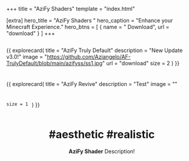 +++
title = "AziFy Shaders"
template = "index.html"

[extra]
hero_title = "AziFy Shaders <i class='hero__title-hat fa-solid fa-wand-magic-sparkles'></i>"
hero_caption = "Enhance your Minecraft Experience."
hero_btns = [
    { name = "<i class='fa fa-download'></i> Download", url = "download" }
]
+++

<div style="width: 100%; display: flex; flex-wrap: wrap; gap: 10px;">

{{ explorecard(
    title = "AziFy Truly Default"
    description = "New Update v3.0!"
    image = "https://github.com/Aziangelo/AF-TrulyDefault/blob/main/azifyss/ss1.jpg"
    url = "download"
    size = 2
) }}

{{ explorecard(
    title = "AziFy Revive"
    description = "Test"
    image = ""
    
    size = 1
) }}

</div>


<div style="text-align: center;">

# #aesthetic #realistic 

**AziFy Shader** Description!

</div>

<style>

.hero__title {
  background: linear-gradient(80deg, hsl(10,100%,60%) 0%, hsl(220,100%,60%) 100%);
  background-clip: text;
  -webkit-background-clip: text;
  -webkit-text-fill-color: transparent;
}

.hero__title-hat {
  font-size: 56px;
  animation-name: rotating;
  animation-duration: 10s;
  animation-iteration-count: infinite;
  animation-timing-function: ease-in-out;
}
 
@keyframes rotating {
  0% { transform: rotate(0deg); opacity: 1.0; }
  92% { transform: rotate(0deg); opacity: 0.5; }
  100% { transform: rotate(360deg); opacity: 1.0; }
}

</style>

